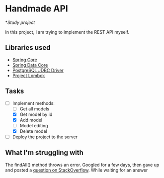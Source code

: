 # Handmade API

**Study project*

In this project, I am trying to implement the REST API myself.

## Libraries used

- [Spring Core](https://mvnrepository.com/artifact/org.springframework/spring-core)
- [Spring Data Core](https://mvnrepository.com/artifact/org.springframework.data/spring-data-commons)
- [PostgreSQL JDBC Driver](https://mvnrepository.com/artifact/org.postgresql/postgresql)
- [Project Lombok](https://mvnrepository.com/artifact/org.projectlombok)

## Tasks

- [ ] Implement methods:
    - [ ] Get all models
    - [x] Get model by id
    - [x] Add model
    - [ ] Model editing
    - [x] Delete model
- [ ] Deploy the project to the server

## What I'm struggling with

The findAll() method throws an error. Googled for a few days, then gave up and posted a 
[question on StackOverflow](https://stackoverflow.com/questions/71442906/crudrepository-findall). 
While waiting for an answer